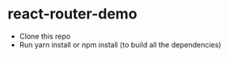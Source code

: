 # react-router-demo  

- Clone this repo  
- Run yarn install or npm install (to build all the dependencies)  
